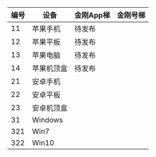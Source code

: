 
| 编号 | 设备 |金刚App梯|金刚号梯|
| ----------- | ----------- |  ----------- | ----------- |
| 11|苹果手机|待发布|
| 12|苹果平板|待发布|
| 13|苹果电脑|待发布|
| 14|苹果机顶盒|待发布|
| 21|安卓手机| 
| 22|安卓平板 | 
| 23|安卓机顶盒| 
| 31|Windows | 
| 321|Win7 | 
| 322|Win10 | 
